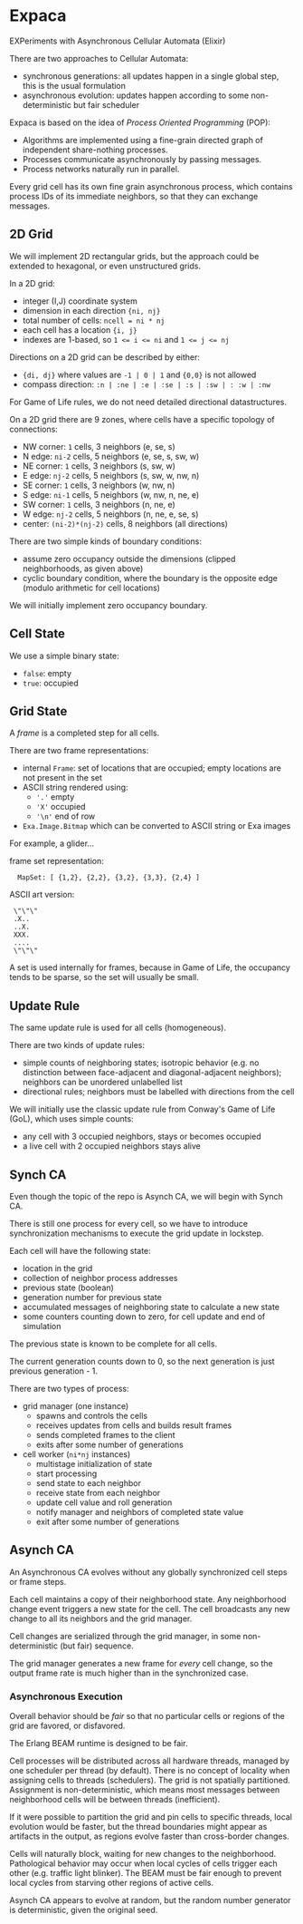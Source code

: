 # Expaca

EXPeriments with Asynchronous Cellular Automata (Elixir)

There are two approaches to Cellular Automata:
- synchronous generations: all updates happen in a single global step,
  this is the usual formulation
- asynchronous evolution: updates happen according to some 
  non-deterministic but fair scheduler
  
Expaca is based on the idea of _Process Oriented Programming_ (POP):
* Algorithms are implemented using a fine-grain directed graph of 
  independent share-nothing processes.
* Processes communicate asynchronously by passing messages. 
* Process networks naturally run in parallel.

Every grid cell has its own fine grain asynchronous process,
which contains process IDs of its immediate neighbors,
so that they can exchange messages.

## 2D Grid
  
We will implement 2D rectangular grids,
but the approach could be extended to hexagonal,
or even unstructured grids.

In a 2D grid:
- integer (I,J) coordinate system
- dimension in each direction `{ni, nj}`
- total number of cells: `ncell = ni * nj`
- each cell has a location `{i, j}`
- indexes are 1-based, so `1 <= i <= ni`
  and `1 <= j <= nj`
  
Directions on a 2D grid can be described by either:
  - `{di, dj}` where values are `-1 | 0 | 1` and `{0,0}` is not allowed
  - compass direction: `:n | :ne | :e | :se | :s | :sw | : :w | :nw`
  
For Game of Life rules, we do not need detailed directional datastructures.
  
On a 2D grid there are 9 zones, where cells have a specific
topology of connections:
- NW corner: `1` cells, 3 neighbors (e, se, s)
- N edge: `ni-2` cells, 5 neighbors (e, se, s, sw, w)
- NE corner: `1` cells, 3 neighbors (s, sw, w)
- E edge: `nj-2` cells, 5 neighbors (s, sw, w, nw, n)
- SE corner: `1` cells, 3 neighbors (w, nw, n)
- S edge: `ni-1` cells, 5 neighbors (w, nw, n, ne, e)
- SW corner: `1` cells, 3 neighbors (n, ne, e)
- W edge: `nj-2` cells, 5 neighbors (n, ne, e, se, s)
- center: `(ni-2)*(nj-2)` cells, 8 neighbors (all directions)

There are two simple kinds of boundary conditions:
- assume zero occupancy outside the dimensions
  (clipped neighborhoods, as given above)
- cyclic boundary condition, where the boundary is the opposite edge
  (modulo arithmetic for cell locations)
  
We will initially implement zero occupancy boundary.

## Cell State

We use a simple binary state:
- `false`: empty
- `true`: occupied

## Grid State

A _frame_ is a completed step for all cells.

There are two frame representations:
- internal `Frame`: set of locations that are occupied;
  empty locations are not present in the set
- ASCII string rendered using:
  - `'.'` empty
  - `'X'` occupied
  - `'\n'` end of row
- `Exa.Image.Bitmap` which can be converted to ASCII string or Exa images

For example, a glider...

frame set representation:

```
  MapSet: [ {1,2}, {2,2}, {3,2}, {3,3}, {2,4} ]
```

ASCII art version:

 ```
  \"\"\"
  .X..
  ..X.
  XXX.
  ....
  \"\"\"
  ```

A set is used internally for frames, 
because in Game of Life, the occupancy tends to be sparse,
so the set will usually be small.

## Update Rule

The same update rule is used for all cells (homogeneous).

There are two kinds of update rules:
- simple counts of neighboring states;
  isotropic behavior (e.g. no distinction between 
  face-adjacent and diagonal-adjacent neighbors);
  neighbors can be unordered unlabelled list
- directional rules; neighbors must be 
  labelled with directions from the cell

We will initially use the classic update rule 
from Conway's Game of Life (GoL), which uses simple counts:
- any cell with 3 occupied neighbors, stays or becomes occupied
- a live cell with 2 occupied neighbors stays alive

## Synch CA

Even though the topic of the repo is Asynch CA, 
we will begin with Synch CA.

There is still one process for every cell,
so we have to introduce synchronization mechanisms 
to execute the grid update in lockstep.

Each cell will have the following state:
- location in the grid
- collection of neighbor process addresses 
- previous state (boolean)
- generation number for previous state  
- accumulated messages of neighboring state to calculate a new state
- some counters counting down to zero, 
  for cell update and end of simulation

The previous state is known to be complete for all cells.

The current generation counts down to 0,
so the next generation is just previous generation - 1.

There are two types of process:
- grid manager (one instance)
  - spawns and controls the cells
  - receives updates from cells and builds result frames
  - sends completed frames to the client
  - exits after some number of generations
- cell worker (`ni*nj` instances)
  - multistage initialization of state
  - start processing
  - send state to each neighbor
  - receive state from each neighbor
  - update cell value and roll generation
  - notify manager and neighbors of completed state value
  - exit after some number of generations

## Asynch CA

An Asynchronous CA evolves without any globally synchronized 
cell steps or frame steps.

Each cell maintains a copy of their neighborhood state.
Any neighborhood change event triggers a new state for the cell.
The cell broadcasts any new change to all its neighbors
and the grid manager.

Cell changes are serialized through the grid manager, 
in some non-deterministic (but fair) sequence.

The grid manager generates a new frame for _every_ cell change,
so the output frame rate is much higher than in the synchronized case.

### Asynchronous Execution

Overall behavior should be _fair_
so that no particular cells or regions of the grid
are favored, or disfavored.

The Erlang BEAM runtime is designed to be fair.

Cell processes will be distributed across all
hardware threads, managed by one scheduler per thread (by default).
There is no concept of locality 
when assigning cells to threads (schedulers).
The grid is not spatially partitioned.
Assignment is non-deterministic, 
which means most messages between neighborhood cells
will be between threads (inefficient). 

If it were possible to partition the grid
and pin cells to specific threads,
local evolution would be faster,
but the thread boundaries might appear 
as artifacts in the output,
as regions evolve faster than cross-border changes.

Cells will naturally block, waiting for new changes to the neighborhood. 
Pathological behavior may occur
when local cycles of cells trigger each other 
(e.g. traffic light blinker).
The BEAM must be fair enough to prevent local cycles
from starving other regions of active cells.

Asynch CA appears to evolve at random,
but the random number generator is 
deterministic, given the original seed.

